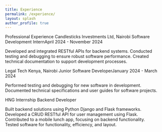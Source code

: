 ```yaml
---
title: Experience
permalink: /experience/
layout: splash
author_profile: true
---
```

Professional Experience
Candlesticks Investments Ltd, Nairobi
Software Development InternApril 2024 - November 2024

Developed and integrated RESTful APIs for backend systems.
Conducted testing and debugging to ensure robust software performance.
Created technical documentation to support development processes.

Legal Tech Kenya, Nairobi
Junior Software DeveloperJanuary 2024 - March 2024

Performed testing and debugging for new software in development.
Documented technical specifications and user guides for software projects.


HNG Internship
Backend Developer

Built backend solutions using Python Django and Flask frameworks.
Developed a CRUD RESTful API for user management using Flask.
Contributed to a mobile lunch app, focusing on backend functionality.
Tested software for functionality, efficiency, and layout.


